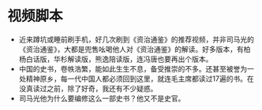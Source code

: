 # 视频脚本
- 近来蹲坑或睡前刷手机，好几次刷到《资治通鉴》的推荐视频，并非司马光的《资治通鉴》，大都是兜售吆喝他人对《资治通鉴》的解读。好多版本，有柏杨白话版，华杉解读版，熊逸陪读版，连冯唐也要再出个版本。
- 中国的史书，卷帙浩繁，能如此生生不息，备受推崇的不多。还甚至被誉为一处精神原乡，每一代中国人都必须回到这里，就连毛主席都读过17遍的书。在没真读过之前，除了好奇，我还有不少疑惑。
- 司马光他为什么要编修这么一部史书？他又不是史官。
